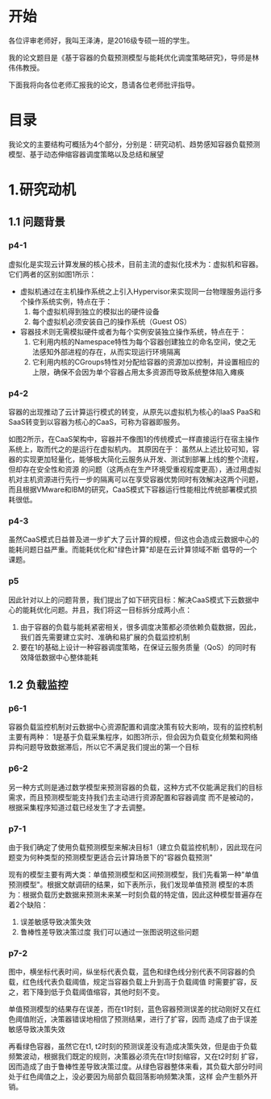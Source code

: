 # 开始
各位评审老师好，我叫王泽涛，是2016级专硕一班的学生。

我的论文题目是《基于容器的负载预测模型与能耗优化调度策略研究》，导师是林伟伟教授。

下面我将向各位老师汇报我的论文，恳请各位老师批评指导。

# 目录
我论文的主要结构可概括为4个部分，分别是：研究动机、趋势感知容器负载预测模型、基于动态伸缩容器调度策略以及总结和展望

# 1.研究动机
## 1.1 问题背景
### p4-1
虚拟化是实现云计算发展的核心技术，目前主流的虚拟化技术为：虚拟机和容器。它们两者的区别如图1所示：
- 虚拟机通过在主机操作系统之上引入Hypervisor来实现同一台物理服务运行多个操作系统实例，特点在于：
    1. 每个虚拟机得到独立的模拟出的硬件设备
    2. 每个虚拟机必须安装自己的操作系统（Guest OS）
- 容器技术则无需模拟硬件或者为每个实例安装独立操作系统，特点在于：
    1. 它利用内核的Namespace特性为每个容器创建独立的命名空间，使之无法感知外部进程的存在，从而实现运行环境隔离
    2. 它利用内核的CGroups特性对分配给容器的资源加以控制，并设置相应的上限，确保不会因为单个容器占用太多资源而导致系统整体陷入瘫痪

### p4-2
容器的出现推动了云计算运行模式的转变，从原先以虚拟机为核心的IaaS PaaS和SaaS转变到以容器为核心的CaaS，可称为容器即服务。

如图2所示，在CaaS架构中，容器并不像图1的传统模式一样直接运行在宿主操作系统上，取而代之的是运行在虚拟机内。
其原因在于：
虽然从上述比较可知，容器的实现更加轻量化，能够极大简化云服务从开发、测试到部署上线的整个流程，但却存在安全性和资源
的问题（这两点在生产环境受重视程度更高），通过用虚拟机对主机资源进行先行一步的隔离可以在享受容器优势同时有效解决这两个问题，
而且根据VMware和IBM的研究，CaaS模式下容器运行性能相比传统部署模式损耗很低。

### p4-3
虽然CaaS模式日益普及进一步扩大了云计算的规模，但这也会造成云数据中心的能耗问题日益严重。而能耗优化和"绿色计算"却是在云计算领域不断
倡导的一个课题。

### p5
因此针对以上的问题背景，我们提出了如下研究目标：解决CaaS模式下云数据中心的能耗优化问题。并且，我们将这一目标拆分成两小点：
1. 由于容器的负载与能耗紧密相关，很多调度决策都必须依赖负载数据，因此，我们首先需要建立实时、准确和易扩展的负载监控机制
2. 要在1的基础上设计一种容器调度策略，在保证云服务质量（QoS）的同时有效降低数据中心整体能耗

## 1.2 负载监控
### p6-1
容器负载监控机制对云数据中心资源配置和调度决策有较大影响，现有的监控机制主要有两种：
1是基于负载采集程序，如图3所示，但会因为负载变化频繁和网络异构问题导致数据滞后，所以它不满足我们提出的第一个目标

### p6-2
另一种方式则是通过数学模型来预测容器的负载，这种方式不仅能满足我们的目标需求，而且预测模型能支持我们去主动进行资源配置和容器调度
而不是被动的，根据采集程序知道过载已经发生了才去调整。

### p7-1
由于我们确定了使用负载预测模型来解决目标1（建立负载监控机制），因此现在问题变为何种类型的预测模型更适合云计算场景下的"容器负载预测"

现有的模型主要有两大类：单值预测模型和区间预测模型，我们先看第一种"单值预测模型"。根据文献调研的结果，如下表所示，我们发现单值预测
模型的本质为：根据负载历史数据来预测未来某一时刻负载的特定值，因此这种模型普遍存在着2个缺陷：
1. 误差敏感导致决策失效
2. 鲁棒性差导致决策过度
我们可以通过一张图说明这些问题

### p7-2
图中，横坐标代表时间，纵坐标代表负载，蓝色和绿色线分别代表不同容器的负载，红色线代表负载阈值，规定当容器负载上升到高于负载阈值
时需要扩容，反之，若下降到低于负载阈值缩容，其他时刻不变。

单值预测模型的结果存在误差，而在t1时刻，蓝色容器预测误差的扰动刚好又在红色阈值附近，决策器错误地相信了预测结果，进行了扩容，因而
造成了由于误差敏感导致决策失效

再看绿色容器，虽然它在t1, t2时刻的预测误差没有造成决策失效，但是由于负载频繁波动，根据我们既定的规则，决策器必须先在t1时刻缩容，又在t2时刻
扩容，因而造成了由于鲁棒性差导致决策过度。从绿色容器整体来看，其负载大部分时间处于红色阈值之上，没必要因为局部负载回落影响频繁决策，这样
会产生额外开销。


